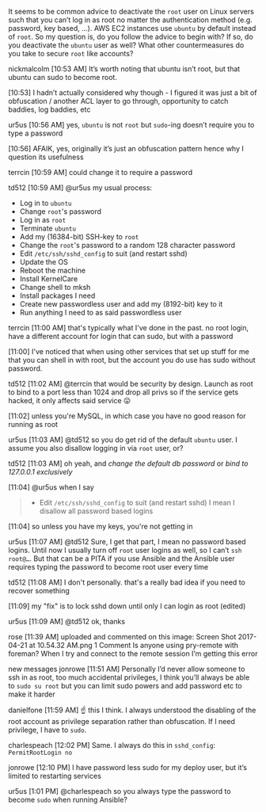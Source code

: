 It seems to be common advice to deactivate the `root` user on Linux servers such that you can’t log in as root no matter the authentication method (e.g. password, key based, …). AWS EC2 instances use `ubuntu` by default instead of `root`. So my question is, do you follow the advice to begin with? If so, do you deactivate the `ubuntu` user as well? What other countermeasures do you take to secure `root` like accounts?

nickmalcolm [10:53 AM] 
It’s worth noting that ubuntu isn’t root, but that ubuntu can sudo to become root.

[10:53] 
I hadn’t actually considered why though - I figured it was just a bit of obfuscation / another ACL layer to go through, opportunity to catch baddies, log baddies, etc

ur5us
[10:56 AM] 
yes, `ubuntu` is not `root` but `sudo`-ing doesn’t require you to type a password

[10:56] 
AFAIK, yes, originally it’s just an obfuscation pattern hence why I question its usefulness

terrcin [10:59 AM] 
could change it to require a password

td512
[10:59 AM] 
@ur5us my usual process:
- Log in to `ubuntu`
- Change `root`'s password
- Log in as `root`
- Terminate `ubuntu`
- Add my (16384-bit) SSH-key to `root`
- Change the `root`'s password to a random 128 character password
- Edit `/etc/ssh/sshd_config` to suit (and restart sshd)
- Update the OS
- Reboot the machine
- Install KernelCare
- Change shell to mksh
- Install packages I need
- Create new passwordless user and add my (8192-bit) key to it
- Run anything I need to as said passwordless user

terrcin [11:00 AM] 
that's typically what I've done in the past. no root login, have a different account for login that can sudo, but with a password

[11:00] 
I've noticed that when using other services that set up stuff for me that you can shell in with root, but the account you do use has sudo without password.

td512
[11:02 AM] 
@terrcin that would be security by design. Launch as root to bind to a port less than 1024 and drop all privs so if the service gets hacked, it only affects said service :stuck_out_tongue:

[11:02] 
unless you're MySQL, in which case you have no good reason for running as root

ur5us
[11:03 AM] 
@td512 so you do get rid of the default `ubuntu` user. I assume you also disallow logging in via `root` user, or?

td512
[11:03 AM] 
oh yeah, and _change the default db password_ or _bind to 127.0.0.1 exclusively_

[11:04] 
@ur5us when I say
> - Edit `/etc/ssh/sshd_config` to suit (and restart sshd)
I mean I disallow all password based logins

[11:04] 
so unless you have my keys, you're not getting in

ur5us
[11:07 AM] 
@td512 Sure, I get that part, I mean no password based logins. Until now I usually turn off `root` user logins as well, so I can’t `ssh root@…`. But that can be a PITA if you use Ansible and the Ansible user requires typing the password to become root user every time

td512
[11:08 AM] 
I don't personally. that's a really bad idea if you need to recover something

[11:09] 
my "fix" is to lock sshd down until only I can login as root (edited)

ur5us
[11:09 AM] 
@td512 ok, thanks

rose [11:39 AM] 
uploaded and commented on this image: Screen Shot 2017-04-21 at 10.54.32 AM.png
1 Comment
Is anyone using pry-remote with foreman? When I try and connect to the remote session I’m getting this error

new messages
jonrowe
[11:51 AM] 
Personally I’d never allow someone to ssh in as root, too much accidental privileges, I think you’ll always be able to `sudo su root` but you can limit sudo powers and add password etc to make it harder

danielfone [11:59 AM] 
:point_up: this I think. I always understood the disabling of the root account as privilege separation rather than obfuscation. If I need privilege, I have to `sudo`.

charlespeach
[12:02 PM] 
Same. I always do this in `sshd_config`: `PermitRootLogin no`

jonrowe
[12:10 PM] 
I have password less sudo for my deploy user, but it’s limited to restarting services

ur5us
[1:01 PM] 
@charlespeach so you always type the password to become `sudo` when running Ansible?
